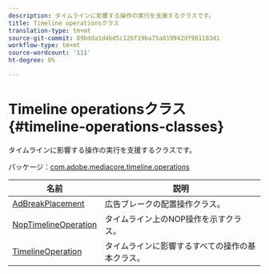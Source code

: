 ```yaml
---
description: タイムラインに影響する操作の実行を支援するクラスです。
title: Timeline operationsクラス
translation-type: tm+mt
source-git-commit: 89bdda1d4bd5c126f19ba75a819942df901183d1
workflow-type: tm+mt
source-wordcount: '111'
ht-degree: 0%

---
```



# Timeline operationsクラス{#timeline-operations-classes}

タイムラインに影響する操作の実行を支援するクラスです。

パッケージ：[com.adobe.mediacore.timeline.operations](https://help.adobe.com/en_US/primetime/api/psdk/asdoc-dhls_1.4/com/adobe/mediacore/timeline/operations/package-detail.html)

| 名前 | 説明 |
|---|---|
| [AdBreakPlacement](https://help.adobe.com/en_US/primetime/api/psdk/asdoc-dhls_1.4/com/adobe/mediacore/timeline/operations/AdBreakPlacement.html) | 広告ブレークの配置操作クラス。 |
| [NopTimelineOperation](https://help.adobe.com/en_US/primetime/api/psdk/asdoc-dhls_1.4/com/adobe/mediacore/timeline/operations/NopTimelineOperation.html) | タイムライン上のNOP操作を示すクラス。 |
| [TimelineOperation](https://help.adobe.com/en_US/primetime/api/psdk/asdoc-dhls_1.4/com/adobe/mediacore/timeline/operations/TimelineOperation.html) | タイムラインに影響するすべての操作の基本クラス。 |